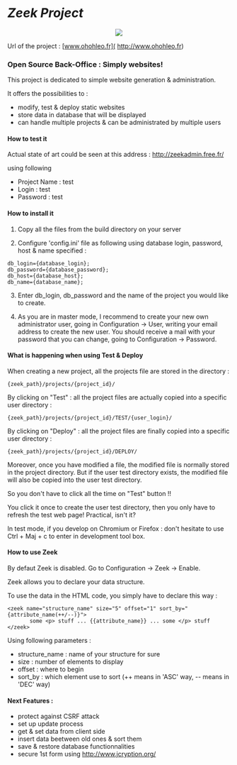 # *Zeek Project*

<p align="center">
    <a href="http://www.ohohleo.fr">
       <img src="http://www.ohohleo.fr/img/complain.png">
    </a>
</p>

Url of the project : [www.ohohleo.fr]( http://www.ohohleo.fr)

### Open Source Back-Office : Simply websites!

This project is dedicated to simple website generation & administration.

It offers the possibilities to :
- modify, test & deploy static websites
- store data in database that will be displayed
- can handle multiple projects & can be administrated by multiple users

#### How to test it

Actual state of art could be seen at this address : http://zeekadmin.free.fr/

using following

 - Project Name : test
 - Login : test
 - Password : test

#### How to install it

1. Copy all the files from the build directory on your server

2. Configure 'config.ini' file as following using database login,
password, host & name specified :

```
db_login={database_login};
db_password={database_password};
db_host={database_host};
db_name={database_name};
```

3. Enter db_login, db_password and the name of the project you would
like to create.

4. As you are in master mode, I recommend to create your new own
administrator user, going in Configuration -> User, writing your email
address to create the new user. You should receive a mail with your
password that you can change, going to Configuration -> Password.

#### What is happening when using Test & Deploy

When creating a new project, all the projects file are stored in the directory :

    {zeek_path}/projects/{project_id}/

By clicking on "Test" : all the project files are actually copied
into a specific user directory :

    {zeek_path}/projects/{project_id}/TEST/{user_login}/

By clicking on "Deploy" : all the project files are finally copied
into a specific user directory :

    {zeek_path}/projects/{project_id}/DEPLOY/

Moreover, once you have modified a file, the modified file is normally
stored in the project directory. But if the user test directory exists,
the modified file will also be copied into the user test directory.

So you don't have to click all the time on "Test" button !!

You click it once to create the user test directory, then you only have to
refresh the test web page! Practical, isn't it?

In test mode, if you develop on Chromium or Firefox : don't hesitate to
use Ctrl + Maj + c to enter in development tool box.

#### How to use Zeek

By defaut Zeek is disabled. Go to Configuration -> Zeek -> Enable.

Zeek allows you to declare your data structure.

To use the data in the HTML code, you simply have to declare this way :

```
<zeek name="structure_name" size="5" offset="1" sort_by="{attribute_name(++/--)}">
       some <p> stuff ... {{attribute_name}} ... some </p> stuff
</zeek>
```
Using following parameters :
 - structure_name : name of your structure for sure
 - size : number of elements to display
 - offset : where to begin
 - sort_by : which element use to sort (++ means in 'ASC' way, -- means in 'DEC' way)

#### Next Features :
 - protect against CSRF attack
 - set up update process
 - get & set data from client side
 - insert data beetween old ones & sort them
 - save & restore database functionnalities
 - secure 1st form using http://www.jcryption.org/
